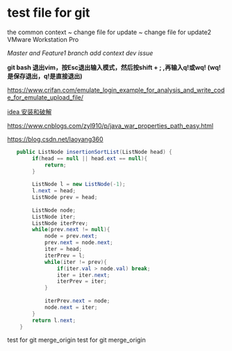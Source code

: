 # test file for git
 the common context
 ~ change file for update
 ~ change file for update2 
VMware Workstation Pro


*Master and Feature1 branch add context dev issue*


**git bash 退出vim，按Esc退出输入模式，然后按shift + ; ,再输入q!或wq! (wq!是保存退出，q!是直接退出)**

<https://www.crifan.com/emulate_login_example_for_analysis_and_write_code_for_emulate_upload_file/>


[idea 安装和破解](https://www.cnblogs.com/jpfss/p/8872358.html)<br />

<https://www.cnblogs.com/zyl910/p/java_war_properties_path_easy.html>

<https://blog.csdn.net/laoyang360>


```java
   public ListNode insertionSortList(ListNode head) {
        if(head == null || head.ext == null){
            return;
        }
        
        ListNode l = new ListNode(-1);
        l.next = head;
        ListNode prev = head;
        
        ListNode node;
        ListNode iter;
        ListNode iterPrev;
        while(prev.next != null){
            node = prev.next;
            prev.next = node.next;
            iter = head;
            iterPrev = l;
            while(iter != prev){
                if(iter.val > node.val) break;
                iter = iter.next;
                iterPrev = iter;
            }
            
            iterPrev.next = node;
            node.next = iter;
        }
        return l.next;
    }
```

test for git merge_origin
test for git merge_origin
